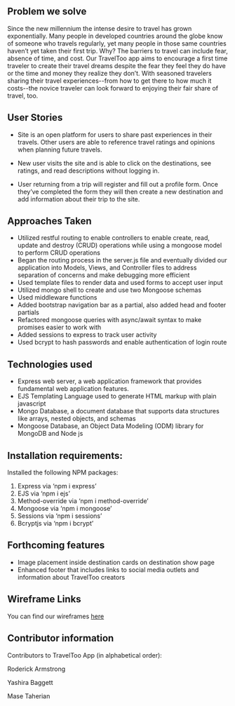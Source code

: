 ## Problem we solve

Since the new millennium the intense desire to travel has grown exponentially. Many people in developed countries around the globe know of someone who travels regularly, yet many people in those same countries haven’t yet taken their first trip. Why? The barriers to travel can include fear, absence of time, and cost. Our TravelToo app aims to encourage a first time traveler to create their travel dreams despite the fear they feel they do have or the time and money they realize they don’t. With seasoned travelers sharing their travel experiences--from how to get there to how much it costs--the novice traveler can look forward to enjoying their fair share of travel, too. 

## User Stories


- Site is an open platform for users to share past experiences in their travels. Other users are able to reference travel ratings and opinions when planning future travels.

- New user visits the site and is able to click on the destinations, see ratings, and read descriptions without logging in.

- User returning from a trip will register and fill out a profile form. Once they’ve completed the form they will then create a new destination and add information about their trip to the site. 

## Approaches Taken
 
- Utilized restful routing to enable controllers to enable create, read, update and destroy (CRUD) operations while using a mongoose model to perform CRUD operations
- Began the routing process in the server.js file and eventually divided our application into Models, Views, and Controller files to address separation of concerns and make debugging more efficient
- Used template files to render data and used forms to accept user input
- Utilized mongo shell to create and use two Mongoose schemas
- Used middleware functions
- Added bootstrap navigation bar as a partial, also added head and footer partials 
- Refactored mongoose queries with async/await syntax to make promises easier to work with
- Added sessions to express to track user activity
- Used bcrypt to hash passwords and enable authentication of login route

 ## Technologies used
- Express web server, a web application framework that provides fundamental web application features. 
- EJS Templating Language used to generate HTML markup with plain javascript
- Mongo Database, a document database that supports data structures like arrays, nested objects, and schemas
- Mongoose Database, an Object Data Modeling (ODM) library for MongoDB and Node js

## Installation requirements:
 Installed the following NPM packages: 
1. Express via ‘npm i express’ 
1. EJS via ‘npm i ejs’
1. Method-override via ‘npm i method-override’
1. Mongoose via ‘npm i mongoose’
1. Sessions via ‘npm i sessions’
1. Bcryptjs via ‘npm i bcrypt’

## Forthcoming features

- Image placement inside destination cards on destination show page
- Enhanced footer that includes links to social media outlets and information about TravelToo creators

## Wireframe Links
You can find our wireframes [here](https://wireframepro.mockflow.com/editor.jsp?editor=off&perm=Owner&projectid=M4ac6c155ebb3c2130265f144a1c082031563806072246&publicid=9a437f0fa54e4f7182ebb6254b917702#/page/0c40fa6ab6074f05a2b02f51ef55cd97)

## Contributor information

Contributors to TravelToo App (in alphabetical order): 

Roderick Armstrong

Yashira Baggett

Mase Taherian


